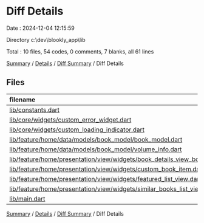 # Diff Details

Date : 2024-12-04 12:15:59

Directory c:\\dev\\blookly_app\\lib

Total : 10 files,  54 codes, 0 comments, 7 blanks, all 61 lines

[Summary](results.md) / [Details](details.md) / [Diff Summary](diff.md) / Diff Details

## Files
| filename | language | code | comment | blank | total |
| :--- | :--- | ---: | ---: | ---: | ---: |
| [lib/constants.dart](/lib/constants.dart) | Dart | 2 | 0 | 1 | 3 |
| [lib/core/widgets/custom_error_widget.dart](/lib/core/widgets/custom_error_widget.dart) | Dart | 13 | 0 | 2 | 15 |
| [lib/core/widgets/custom_loading_indicator.dart](/lib/core/widgets/custom_loading_indicator.dart) | Dart | 8 | 0 | 3 | 11 |
| [lib/feature/home/data/models/book_model/book_model.dart](/lib/feature/home/data/models/book_model/book_model.dart) | Dart | -1 | 0 | 0 | -1 |
| [lib/feature/home/data/models/book_model/volume_info.dart](/lib/feature/home/data/models/book_model/volume_info.dart) | Dart | -1 | 0 | 0 | -1 |
| [lib/feature/home/presentation/view/widgets/book_details_view_body.dart](/lib/feature/home/presentation/view/widgets/book_details_view_body.dart) | Dart | 3 | 0 | 0 | 3 |
| [lib/feature/home/presentation/view/widgets/custom_book_item.dart](/lib/feature/home/presentation/view/widgets/custom_book_item.dart) | Dart | 3 | 0 | 1 | 4 |
| [lib/feature/home/presentation/view/widgets/featured_list_view.dart](/lib/feature/home/presentation/view/widgets/featured_list_view.dart) | Dart | 22 | 0 | 0 | 22 |
| [lib/feature/home/presentation/view/widgets/similar_books_list_view.dart](/lib/feature/home/presentation/view/widgets/similar_books_list_view.dart) | Dart | 3 | 0 | 0 | 3 |
| [lib/main.dart](/lib/main.dart) | Dart | 2 | 0 | 0 | 2 |

[Summary](results.md) / [Details](details.md) / [Diff Summary](diff.md) / Diff Details